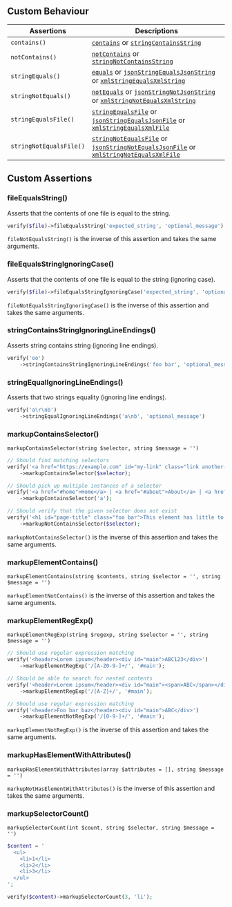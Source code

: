 ## Custom Behaviour

| Assertions              | Descriptions |
| ----------------------- | ------------ |
| `contains()`            | [`contains`][contains] or [`stringContainsString`][stringCS] |
| `notContains()`         | [`notContains`][contains] or [`stringNotContainsString`][stringCS] |
| `stringEquals()`        | [`equals`][equals] or [`jsonStringEqualsJsonString`][jsonSEJS] or [`xmlStringEqualsXmlString`][xmlSEXS] |
| `stringNotEquals()`     | [`notEquals`][equals] or [`jsonStringNotJsonString`][jsonSEJS] or [`xmlStringNotEqualsXmlString`][xmlSEXS] |
| `stringEqualsFile()`    | [`stringEqualsFile`][stringEF] or [`jsonStringEqualsJsonFile`][jsonSEJF] or [`xmlStringEqualsXmlFile`][xmlSEXF] |
| `stringNotEqualsFile()` | [`stringNotEqualsFile`][stringEF] or [`jsonStringNotEqualsJsonFile`][jsonSEJF] or [`xmlStringNotEqualsXmlFile`][xmlSEXF] |

[contains]: https://phpunit.readthedocs.io/en/stable/assertions.html#assertcontains
[stringCS]: https://phpunit.readthedocs.io/en/stable/assertions.html#assertstringcontainsstring
[equals]: https://phpunit.readthedocs.io/en/9.5/assertions.html#assertequals
[jsonSEJS]: https://phpunit.readthedocs.io/en/9.5/assertions.html#assertjsonstringequalsjsonstring
[xmlSEXS]: https://phpunit.readthedocs.io/en/9.5/assertions.html#assertxmlstringequalsxmlstring
[stringEF]: https://phpunit.readthedocs.io/en/stable/assertions.html#assertstringequalsfile
[jsonSEJF]: https://phpunit.readthedocs.io/en/stable/assertions.html#assertjsonstringequalsjsonfile
[xmlSEXF]: https://phpunit.readthedocs.io/en/stable/assertions.html#assertxmlstringequalsxmlfile

## Custom Assertions

### fileEqualsString()

Asserts that the contents of one file is equal to the string.

```php
verify($file)->fileEqualsString('expected_string', 'optional_message')
```

`fileNotEqualsString()` is the inverse of this assertion and takes the same arguments.

### fileEqualsStringIgnoringCase()

Asserts that the contents of one file is equal to the string (ignoring case).

```php
verify($file)->fileEqualsStringIgnoringCase('expected_string', 'optional_message')
```

`fileNotEqualsStringIgnoringCase()` is the inverse of this assertion and takes the same arguments.

### stringContainsStringIgnoringLineEndings()

Asserts string contains string (ignoring line endings).

```php
verify('oo')
    ->stringContainsStringIgnoringLineEndings('foo bar', 'optional_message')
```

### stringEqualIgnoringLineEndings()

Asserts that two strings equality (ignoring line endings).

```php
verify('a\r\nb')
    ->stringEqualIgnoringLineEndings('a\nb', 'optional_message')
```

### markupContainsSelector()
`markupContainsSelector(string $selector, string $message = '')`

```php
// Should find matching selectors
verify('<a href="https://example.com" id="my-link" class="link another-class">Example</a>')
    ->markupContainsSelector($selector);

// Should pick up multiple instances of a selector
verify('<a href="#home">Home</a> | <a href="#about">About</a> | <a href="#contact">Contact</a>')
    ->markupContainsSelector('a');

// Should verify that the given selector does not exist
verify('<h1 id="page-title" class="foo bar">This element has little to do with the link.</h1>')
    ->markupNotContainsSelector($selector);
```

`markupNotContainsSelector()` is the inverse of this assertion and takes the same arguments.

### markupElementContains()
`markupElementContains(string $contents, string $selector = '', string $message = '')`

`markupElementNotContains()` is the inverse of this assertion and takes the same arguments.

### markupElementRegExp()
`markupElementRegExp(string $regexp, string $selector = '', string $message = '')`

```php
// Should use regular expression matching
verify('<header>Lorem ipsum</header><div id="main">ABC123</div>')
    ->markupElementRegExp('/[A-Z0-9-]+/', '#main');

// Should be able to search for nested contents
verify('<header>Lorem ipsum</header><div id="main"><span>ABC</span></div>')
    ->markupElementRegExp('/[A-Z]+/', '#main');

// Should use regular expression matching
verify('<header>Foo bar baz</header><div id="main">ABC</div>')
    ->markupElementNotRegExp('/[0-9-]+/', '#main');
```

`markupElementNotRegExp()` is the inverse of this assertion and takes the same arguments.

### markupHasElementWithAttributes()
`markupHasElementWithAttributes(array $attributes = [], string $message = '')`

`markupNotHasElementWithAttributes()` is the inverse of this assertion and takes the same arguments.

### markupSelectorCount()
`markupSelectorCount(int $count, string $selector, string $message = '')`

```php
$content = '
  <ul>
    <li>1</li>
    <li>2</li>
    <li>3</li>
  </ul>
';

verify($content)->markupSelectorCount(3, 'li');
```
